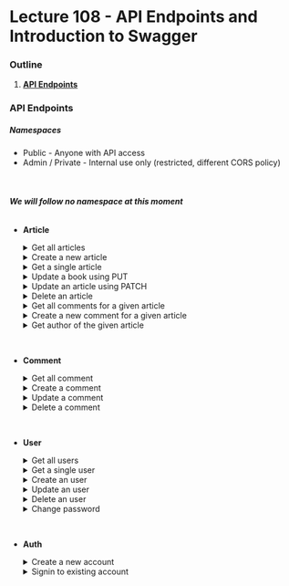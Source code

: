# Lecture 108 - API Endpoints and Introduction to Swagger

### Outline

1. [<b>API Endpoints</b>](#1)

<a id="1"></a>

### API Endpoints

##### Namespaces

- Public - Anyone with API access
- Admin / Private - Internal use only (restricted, different CORS policy)

<br>

###### <strong><i>We will follow no namespace at this moment</i></strong>

- <b>Article</b>

  <details>
  <summary>Get all articles</summary>

  Method: GET<br>
  Access: Public<br>
  Path: <code>/articles?query=params</code><br>
  Query:

  - page (default 1) - current page number
  - limit (default 10) - the number of objects should be returned
  - sortType (default desc) - the type of sort, it could be either asc or desc
  - sortBy (default updatedAt) - the property that will used to sort. It could be either updatedAt or title.
  - search - the search term to filter articles based on the titles.

  <br>

  Response:

  - 200
    - article data
      - id
      - title
      - cover
      - author
        - id
        - name
      - timestamp
    - pagination
      - page
      - limit
      - nextPage
      - prevPage
      - totalPage
      - totalArticle
    - links
      - self
      - nextPage
      - prevPage
      - comments
      - author
  - 400
    - message
  - 500

    - message
    </details>

    <details>
    <summary>Create a new article</summary>

    Method: POST<br>
    Access: Private<br>
    Path:<code>/articles</code><br>
    Request Body:

    - article data
      - title
      - body
      - cover (optional)
      - status (default draft)

    <br>

    Response:

    - 201

      - message
      - article
      - links
        - self
        - comments
        - author

    - 400

      - message
      - data (Array of error messages)

        - field
        - message

    - 401
      - message

    </details>

    <details>
    <summary>Get a single article</summary>

    Method: GET<br>
    Access: Public<br>
    Path: <code>/articles/:id?query=params</code><br>
    Query:

    - expand (default none) - possible values (author, comment)

    <br>

    Response:

    - 201

      - data
        - id
        - title
        - cover
        - body
        - timestamp
        - author (optional)
        - comments (optional)
      - links

    - 404

      - message

    - 400

      - message
      - possible solution

    </details>

    <details>
    <summary>Update a book using PUT</summary>

    Method: PUT<br>
    Access: Private<br>
    Path: <code>/articles/:id</code><br>
    Request Body:

    - id (optional)
    - title
    - body
    - cover (optional)
    - status (default draft)

    <br>

    Response:

    - 200 / 201

      - message
      - article data
      - links
        - self

    - 400

      - message
      - data (Array of error message)
        - field
        - message

    - 401
      - message

    </details>

    <details>
    <summary>Update an article using PATCH</summary>

    Method: PATCH<br>
    Access: Private<br>
    Path: <code>/articles/:id</code><br>
    Request Body:

    - title (optional)
    - body (optional)
    - cover (optional)
    - status (default draft) (optional)

    <br>

    Response:

    - 200

      - message
      - article data
      - links
        - self

    - 404

      - message

    - 400

      - message
      - data (Array of error message)
        - field
        - message

    - 401
      - message

    </details>

    <details>
    <summary>Delete an article</summary>

    Method: DELETE<br>
    Access: Private<br>
    Path: <code>/articles/:id</code><br>
    Response:

    - 204
      - message
    - 404
      - message
    - 401
      - message

    </details>

    <details>
    <summary>Get all comments for a given article</summary>

    Method: GET<br>
    Access: Private<br>
    Path: <code>/articles/:id/comments</code><br>
    Query:

    - page (default 1) - current page number
    - limit (default 10) - the number of objects should be returned

    <br>

    Response:

    - 200

      - comments data
      - body
      - timestamp
      - author
        - id
        - name
      - pagination
      - page
      - limit
      - nextPage
      - prevPage
      - totalPage
      - totalBook
      - links
      - self
      - article
      - author
      - nextPage
      - prevPage

    - 404

      - message

    </details>

    <details>
    <summary>Create a new comment for a given article</summary>

    Method: Post<br>
    Access: Private<br>
    Path: <code>/articles/:id/comments</code><br>
    Request Body:

    - body

    <br>

    Response:

    - 201

      - message
      - comments data
        - body
        - timestamp

    - 404

      - message

    - 400
      - message

    </details>

    <details>
    <summary>Get author of the given article </summary>

    Method: GET<br>
    Access: Public<br>
    Path: <code>/articles/:id/author</code><br>
    Response:

    - 200

      - author data
        - name
        - email
      - links
        - self
        - article

    - 404
      - message

    </details>

<br>

- <b>Comment</b>

    <details>
    <summary>Get all comment</summary>

  Method: GET<br>
  Access: Private<br>
  Role: Admin, User<br>
  Description: User can see a list of their comments and admin can see a list of all comments<br>
  Path: <code>/comments?query=params</code><br>
  Query:

  - page (default 1) - current page number
  - limit (default 10) - the number of object should be returned
  - sortType (default desc) - the type of sort, it could be either asc or desc
  - sortBy (default updateAt) - the property that will used to sort. It could be either updatedAt or title.
  - postId - the id of the post

  <br>

  Response:

  - 200

    - comment data
    -

    </details>

    <details>
    <summary>Create a comment</summary>

    </details>

    <details>
    <summary>Update a comment</summary>

    </details>

    <details>
    <summary>Delete a comment</summary>

    </details>

<br>

- <b>User</b>

    <details>
    <summary>Get all users</summary>

    </details>

    <details>
    <summary>Get a single user</summary>

    </details>

    <details>
    <summary>Create an user</summary>

    </details>

    <details>
    <summary>Update an user</summary>

    </details>

    <details>
    <summary>Delete an user</summary>

    </details>

    <details>
    <summary>Change password</summary>

    </details>

<br>

- <b>Auth</b>

    <details>
    <summary>Create a new account</summary>

  Method: POST<br>
  Access: Public<br>
  Description: Create a new account<br>
  Path: <code>/auth/singup</code><br>
  Request Body:

  - user data

    - name
    - email
    - password

    <br>

  Response:

  - 201

    - code
    - message
    - data
      - access_token
    - links
      - self
      - singin

  - 400

    - code
    - error
    - data
      - field
      - message

    </details>

    <details>
    <summary>Signin to existing account</summary>

    Method: POST<br>
    Access: Public<br>
    Description: Singin to existing account<br>
    Path: <code>/auth/singin</code><br>
    Request Body:

    - user data
      - email
      - password

    <br>

    Response:

    - 200

      - code
      - message
      - data
        - access_token
      - links
        - self

    - 400

      - code
      - error
      - data
        - field
        - message

    </details>
